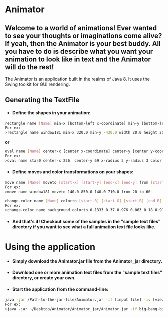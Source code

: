 # Animator
Welcome to a world of animations! Ever wanted to see your thoughts or imaginations come alive? 
If yeah, then the Animator is your best buddy. All you have to do is 
describe what you want your animation to look like in text and the Animator will
do the rest! 
-------------
The Animator is an application built in the realms of Java 8. It uses the 
Swing toolkit for GUI rendering.
## Generating the TextFile
* #### Define the shapes in your animation:   
```bash
rectangle name [Name] min-x [bottom-left x-coordinate] min-y [bottom-left y-coordinate] width [width] height [height] color [R] [G] [B] from [appear-time] to [dissappear-time]
For ex:
>rectangle name window181 min-x 320.0 min-y -430.0 width 20.0 height 20.0 color 1 1 1 from 1 to 200
```
**or**
```bash
oval name [Name] center-x [center x-coordinate] center-y [center y-coordinate] x-radius [width] y-radius [height] color [R] [G] [B] from [appear-time] to [dissappear-time]
For ex:
>oval name star0 center-x 226  center-y 69 x-radius 3 y-radius 3 color 1 1 1 from 108 to 200
```
* #### Define moves and color transformations on your shapes:
```bash
move name [Name] moveto [start-x] [start-y] [end-x] [end-y] from [start-time] to [end-timer]
For ex:
>move name window181 moveto 140.0 850.0 140.0 710.0 from 20 to 60
```

```bash
change-color name [Name] colorto [start-R] [start-G] [start-B] [end-R] [end-G] [end-B] from [start-time] to [end-time]
For ex:
>change-color name background colorto 0.1333 0.37 0.976 0.063 0.18 0.976 from 50 to 90
```
* #### And that's it! Checkout some of the samples in the "sample text files" directory if you want to see what a full animation text file looks like.

# Using the application
* #### Simply download the Animator.jar file from the Animator_jar directory.
* #### Download one or more animation text files from the "sample text files" directory, or create your own. 
* #### Start the application from the command-line:
```bash
java -jar /Path-to-the-jar-file/Animator.jar -if [input file] -iv [view type] -speed [ticks per second] 
For ex:
>java -jar ~/Desktop/Animator/Animator_jar/Animator.jar -if big-bang-big-crunch.txt -iv interact_slider -speed 100
```
